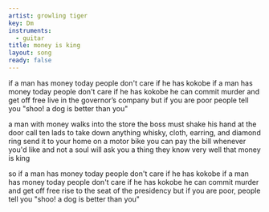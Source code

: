 ```yaml
---
artist: growling tiger
key: Dm
instruments:
  - guitar
title: money is king
layout: song
ready: false
---
```

if a man has money today
people don't care if he has kokobe
if a man has money today
people don't care if he has kokobe
he can commit murder and get off free
live in the governor’s company
but if you are poor people tell you "shoo!
a dog is better than you"

a man with money walks into the store
the boss must shake his hand at the door
call ten lads to take down anything
whisky, cloth, earring, and diamond ring
send it to your home on a motor bike
you can pay the bill whenever you'd like
and not a soul will ask you a thing
they know very well that money is king

so if a man has money today
people don't care if he has kokobe
if a man has money today
people don't care if he has kokobe
he can commit murder and get off free
rise to the seat of the presidency
but if you are poor, people tell you "shoo!
a dog is better than you"
